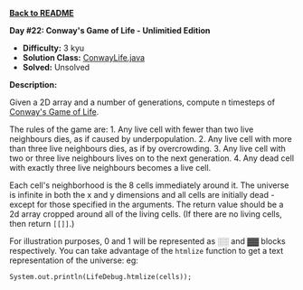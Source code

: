 <a href=https://github.com/michaelwm/KataDay><b>Back to README</b><a>

<b>Day #22: Conway's Game of Life - Unlimitied Edition</b>

* <b>Difficulty:</b> 3 kyu
* <b>Solution Class:</b> [ConwayLife.java](ConwayLife.java)
* <b>Solved:</b> Unsolved

<b>Description:</b>

Given a 2D array and a number of generations, compute n timesteps of <a href="http://en.wikipedia.org/wiki/Conway%27s_Game_of_Life">Conway's Game of Life</a>.

The rules of the game are: 1. Any live cell with fewer than two live neighbours dies, as if caused by underpopulation. 2. Any live cell with more than three live neighbours dies, as if by overcrowding. 3. Any live cell with two or three live neighbours lives on to the next generation. 4. Any dead cell with exactly three live neighbours becomes a live cell.

Each cell's neighborhood is the 8 cells immediately around it. The universe is infinite in both the x and y dimensions and all cells are initially dead - except for those specified in the arguments. The return value should be a 2d array cropped around all of the living cells. (If there are no living cells, then return <code>[[]]</code>.)

For illustration purposes, 0 and 1 will be represented as ░░ and ▓▓ blocks respectively. You can take advantage of the <code>htmlize</code> function to get a text representation of the universe: eg:

<pre><code>System.out.println(LifeDebug.htmlize(cells));</code></pre>